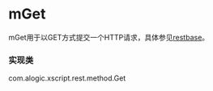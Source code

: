mGet
====

mGet用于以GET方式提交一个HTTP请求，具体参见[restbase](restbase.md)。

### 实现类
com.alogic.xscript.rest.method.Get


